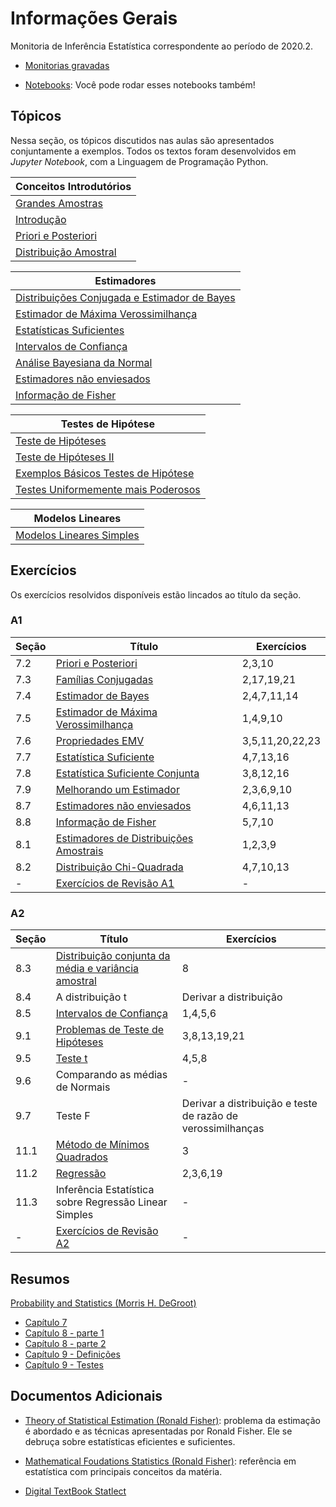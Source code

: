 # Informações Gerais 

Monitoria de Inferência Estatística correspondente ao período de 2020.2.  

- [Monitorias gravadas](https://gvmail-my.sharepoint.com/:f:/g/personal/b37214_fgv_edu_br/EkrXFUG0yNRMlwwav0WIWUgBXxOS2UHHummnp4Vqt63csw?e=yJwVgY)

- [Notebooks](https://github.com/lucasmoschen/TA_sessions/tree/master/Statistical_Inference/notebooks):
  Você pode rodar esses notebooks também!

## Tópicos 

Nessa seção, os tópicos discutidos nas aulas são apresentados conjuntamente
a exemplos. Todos os textos foram desenvolvidos em *Jupyter Notebook*, com a
Linguagem de Programação Python. 

|Conceitos Introdutórios|
|---|
|[Grandes Amostras](/ta-sessions/infestatistica/LargeRandomSamples/LargeRandomSamples)|
|[Introdução](/ta-sessions/infestatistica/StatisticalInference/StatisticalInference)|
|[Priori e Posteriori](/ta-sessions/infestatistica/PrioriPosteriori/PrioriPosteriori)|
|[Distribuição Amostral](/ta-sessions/infestatistica/SamplingDistribution/SamplingDistribution)|

|Estimadores|
|---|
|[Distribuições Conjugada e Estimador de Bayes](/ta-sessions/infestatistica/ConjugateDistributions/ConjugateDistributions)|
|[Estimador de Máxima Verossimilhança](/ta-sessions/infestatistica/MaximumLikelihoodEstimator/MaximumLikelihoodEstimator)|
|[Estatísticas Suficientes](/ta-sessions/infestatistica/SufficientStatistics)|
|[Intervalos de Confiança](/ta-sessions/infestatistica/ConfidenceIntervals/ConfidenceIntervals)|
|[Análise Bayesiana da Normal](/ta-sessions/infestatistica/BayesianAnalysisNormal/BayesianAnalysisNormal)|
|[Estimadores não enviesados](/ta-sessions/infestatistica/UnbiasedEstimators/UnbiasedEstimators)|
|[Informação de Fisher](/ta-sessions/infestatistica/FisherInformation/FisherInformation)|

|Testes de Hipótese|
|---|
|[Teste de Hipóteses](/ta-sessions/infestatistica/TestingHypotheses/TestingHypotheses)|
|[Teste de Hipóteses II](/ta-sessions/infestatistica/TestingHypothesesII/TestingHypothesesII)|
|[Exemplos Básicos Testes de Hipótese](/ta-sessions/infestatistica/ExampleHypothesesTesting/ExampleHypothesesTesting)|
|[Testes Uniformemente mais Poderosos](/ta-sessions/infestatistica/TestsUniformlyPoweful/TestsUniformlyPoweful)|

|Modelos Lineares|
|---|
|[Modelos Lineares Simples](/ta-sessions/infestatistica/LinearModel/LinearModel)|


## Exercícios 

Os exercícios resolvidos disponíveis estão lincados ao título da seção. 

### A1 

|Seção|Título|Exercícios|
|-----|------|----------|
|7.2|[Priori e Posteriori](https://github.com/lucasmoschen/TA_sessions/blob/master/Statistical_Inference/pdf_source/Listas/Capitulo_7.2.pdf)|2,3,10|
|7.3|[Famílias Conjugadas](https://github.com/lucasmoschen/TA_sessions/blob/master/Statistical_Inference/pdf_source/Listas/Capitulo_7.3.pdf)|2,17,19,21|
|7.4|[Estimador de Bayes](https://github.com/lucasmoschen/TA_sessions/blob/master/Statistical_Inference/pdf_source/Listas/Capitulo_7.4.pdf)|2,4,7,11,14|
|7.5|[Estimador de Máxima Verossimilhança](https://github.com/lucasmoschen/TA_sessions/blob/master/Statistical_Inference/pdf_source/Listas/Capitulo_7.5.pdf)|1,4,9,10|Sim|
|7.6|[Propriedades EMV](https://github.com/lucasmoschen/TA_sessions/blob/master/Statistical_Inference/pdf_source/Listas/Capitulo_7.6.pdf)|3,5,11,20,22,23|
|7.7|[Estatística Suficiente](https://github.com/lucasmoschen/TA_sessions/blob/master/Statistical_Inference/pdf_source/Listas/Capitulo_7.7.pdf)|4,7,13,16|
|7.8|[Estatística Suficiente Conjunta](https://github.com/lucasmoschen/TA_sessions/blob/master/Statistical_Inference/pdf_source/Listas/Capitulo_7.8.pdf)|3,8,12,16|
|7.9|[Melhorando um Estimador](https://github.com/lucasmoschen/TA_sessions/blob/master/Statistical_Inference/pdf_source/Listas/Capitulo_7.9.pdf)|2,3,6,9,10|
|8.7|[Estimadores não enviesados](https://github.com/lucasmoschen/TA_sessions/blob/master/Statistical_Inference/pdf_source/Listas/Capitulo_8.7.pdf)|4,6,11,13|
|8.8|[Informação de Fisher](https://github.com/lucasmoschen/TA_sessions/blob/master/Statistical_Inference/pdf_source/Listas/Capitulo_8.8.pdf)|5,7,10|
|8.1|[Estimadores de Distribuições Amostrais](https://github.com/lucasmoschen/TA_sessions/blob/master/Statistical_Inference/pdf_source/Listas/Capitulo_8.1.pdf)|1,2,3,9|
|8.2|[Distribuição Chi-Quadrada](https://github.com/lucasmoschen/TA_sessions/blob/master/Statistical_Inference/pdf_source/Listas/Capitulo_8.2.pdf)|4,7,10,13|
|-|[Exercícios de Revisão A1](https://github.com/lucasmoschen/TA_sessions/blob/master/Statistical_Inference/pdf_source/Listas/Exerc%C3%ADcios_Revis%C3%A3o_A1.pdf)|-|

### A2 

|Seção|Título|Exercícios|
|-----|------|----------|
|8.3|[Distribuição conjunta da média e variância amostral](https://github.com/lucasmoschen/TA_sessions/blob/master/Statistical_Inference/pdf_source/Listas/Cap%C3%ADtulo_8.3.pdf)|8|
|8.4|A distribuição t|Derivar a distribuição|
|8.5|[Intervalos de Confiança](https://github.com/lucasmoschen/TA_sessions/blob/master/Statistical_Inference/pdf_source/Listas/Cap%C3%ADtulo_8.5.pdf)|1,4,5,6|
|9.1|[Problemas de Teste de Hipóteses](https://github.com/lucasmoschen/TA_sessions/blob/master/Statistical_Inference/pdf_source/Listas/Cap%C3%ADtulo_9.1.pdf)|3,8,13,19,21|
|9.5|[Teste t](https://github.com/lucasmoschen/TA_sessions/blob/master/Statistical_Inference/pdf_source/Listas/Cap%C3%ADtulo_9.5.pdf)|4,5,8|
|9.6|Comparando as médias de Normais|-|
|9.7|Teste F|Derivar a distribuição e teste de razão de verossimilhanças|
|11.1|[Método de Mínimos Quadrados](https://github.com/lucasmoschen/TA_sessions/blob/master/Statistical_Inference/pdf_source/Listas/Cap%C3%ADtulo_11.pdf)|3|
|11.2|[Regressão](https://github.com/lucasmoschen/TA_sessions/blob/master/Statistical_Inference/pdf_source/Listas/Cap%C3%ADtulo_11.pdf)|2,3,6,19|
|11.3|Inferência Estatística sobre Regressão Linear Simples|-|
|-|[Exercícios de Revisão A2](https://github.com/lucasmoschen/TA_sessions/blob/master/Statistical_Inference/pdf_source/Listas/Exerc%C3%ADcios_Revis%C3%A3o_A2.pdf)|-|

## Resumos 

[Probability and Statistics (Morris H.
DeGroot)](https://www.amazon.com/Probability-Statistics-4th-Morris-DeGroot/dp/0321500466)

- [Capítulo 7](https://github.com/lucasmoschen/TA_sessions/blob/master/Statistical_Inference/pdf_source/Resumos/Estat%C3%ADstica%20-%20Cap%C3%ADtulo%207.pdf)
- [Capítulo 8 - parte 1](https://github.com/lucasmoschen/TA_sessions/blob/master/Statistical_Inference/pdf_source/Resumos/Estat%C3%ADstica%20-%20Cap%C3%ADtulo%208.pdf)
- [Capítulo 8 - parte 2](https://github.com/lucasmoschen/TA_sessions/blob/master/Statistical_Inference/pdf_source/Resumos/Estat%C3%ADstica%20-%20Cap%C3%ADtulo8%20-%20parte%202.pdf)
- [Capítulo 9 - Definições](https://github.com/lucasmoschen/TA_sessions/blob/master/Statistical_Inference/pdf_source/Resumos/Estat%C3%ADstica%20-%20Cap%C3%ADtulo%209%20-%20parte%201.pdf)
- [Capítulo 9 - Testes](https://github.com/lucasmoschen/TA_sessions/blob/master/Statistical_Inference/pdf_source/Resumos/Estat%C3%ADstica%20-%20Cap%C3%ADtulo%209%20-%20parte%202.pdf) 
  
## Documentos Adicionais 

- [Theory of Statistical
  Estimation (Ronald Fisher)](https://www.cambridge.org/core/journals/mathematical-proceedings-of-the-cambridge-philosophical-society/article/theory-of-statistical-estimation/7A05FB68C83B36C0E91D42C76AB177D4):
  problema da estimação é abordado e as técnicas apresentadas por Ronald
  Fisher. Ele se debruça sobre estatísticas eficientes e suficientes. 

- [Mathematical Foudations Statistics (Ronald
  Fisher)](https://royalsocietypublishing.org/doi/pdf/10.1098/rsta.1922.0009):
  referência em estatística com principais conceitos da matéria. 

- [Digital TextBook Statlect](https://www.statlect.com/)